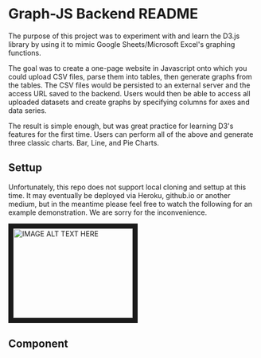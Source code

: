 # Graph-JS Backend README

The purpose of this project was to experiment with and learn the D3.js library by using it to mimic Google Sheets/Microsoft Excel's graphing functions.

The goal was to create a one-page website in Javascript onto which you could upload CSV files, parse them into tables, then generate graphs from the tables. The CSV files would be persisted to an external server and the access URL saved to the backend. Users would then be able to access all uploaded datasets and create graphs by specifying columns for axes and data series.

The result is simple enough, but was great practice for learning D3's features for the first time. Users can perform all of the above and generate three classic charts. Bar, Line, and Pie Charts.

## Settup

Unfortunately, this repo does not support local cloning and settup at this time. It may eventually be deployed via Heroku, github.io or another medium, but in the meantime please feel free to watch the following for an example demonstration. We are sorry for the inconvenience.

<a href="http://www.youtube.com/watch?feature=player_embedded&v=ua4csPpWLk8
" target="_blank"><img src="http://img.youtube.com/vi/ua4csPpWLk8/0.jpg" 
alt="IMAGE ALT TEXT HERE" width="240" height="180" border="10" style="margin: auto"/></a>

## Component
